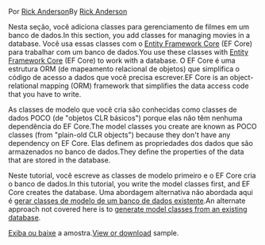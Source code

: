 <span data-ttu-id="31862-101">Por [Rick Anderson](https://twitter.com/RickAndMSFT)</span><span class="sxs-lookup"><span data-stu-id="31862-101">By [Rick Anderson](https://twitter.com/RickAndMSFT)</span></span>

<span data-ttu-id="31862-102">Nesta seção, você adiciona classes para gerenciamento de filmes em um banco de dados.</span><span class="sxs-lookup"><span data-stu-id="31862-102">In this section, you add classes for managing movies in a database.</span></span> <span data-ttu-id="31862-103">Você usa essas classes com o [Entity Framework Core](https://docs.microsoft.com/ef/core) (EF Core) para trabalhar com um banco de dados.</span><span class="sxs-lookup"><span data-stu-id="31862-103">You use these classes with [Entity Framework Core](https://docs.microsoft.com/ef/core) (EF Core) to work with a database.</span></span> <span data-ttu-id="31862-104">O EF Core é uma estrutura ORM (de mapeamento relacional de objetos) que simplifica o código de acesso a dados que você precisa escrever.</span><span class="sxs-lookup"><span data-stu-id="31862-104">EF Core is an object-relational mapping (ORM) framework that simplifies the data access code that you have to write.</span></span>

<span data-ttu-id="31862-105">As classes de modelo que você cria são conhecidas como classes de dados POCO (de "objetos CLR básicos") porque elas não têm nenhuma dependência do EF Core.</span><span class="sxs-lookup"><span data-stu-id="31862-105">The model classes you create are known as POCO classes (from "plain-old CLR objects") because they don't have any dependency on EF Core.</span></span> <span data-ttu-id="31862-106">Elas definem as propriedades dos dados que são armazenados no banco de dados.</span><span class="sxs-lookup"><span data-stu-id="31862-106">They define the properties of the data that are stored in the database.</span></span>

<span data-ttu-id="31862-107">Neste tutorial, você escreve as classes de modelo primeiro e o EF Core cria o banco de dados.</span><span class="sxs-lookup"><span data-stu-id="31862-107">In this tutorial, you write the model classes first, and EF Core creates the database.</span></span> <span data-ttu-id="31862-108">Uma abordagem alternativa não abordada aqui é [gerar classes de modelo de um banco de dados existente](https://docs.microsoft.com/ef/core/get-started/aspnetcore/existing-db).</span><span class="sxs-lookup"><span data-stu-id="31862-108">An alternate approach not covered here is to [generate model classes from an existing database](https://docs.microsoft.com/ef/core/get-started/aspnetcore/existing-db).</span></span>

<span data-ttu-id="31862-109">[Exiba ou baixe](https://github.com/aspnet/Docs/tree/master/aspnetcore/tutorials/razor-pages/razor-pages-start/sample/RazorPagesMovie) a amostra.</span><span class="sxs-lookup"><span data-stu-id="31862-109">[View or download](https://github.com/aspnet/Docs/tree/master/aspnetcore/tutorials/razor-pages/razor-pages-start/sample/RazorPagesMovie) sample.</span></span>